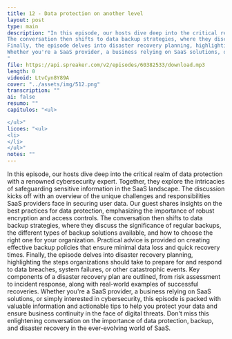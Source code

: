 ```yaml
---
title: 12 - Data protection on another level
layout: post
type: main
description: "In this episode, our hosts dive deep into the critical realm of data protection with a renowned cybersecurity expert. Together, they explore the intricacies of safeguarding sensitive information in the SaaS landscape. The discussion kicks off with an overview of the unique challenges and responsibilities SaaS providers face in securing user data. Our guest shares insights on the best practices for data protection, emphasizing the importance of robust encryption and access controls.
The conversation then shifts to data backup strategies, where they discuss the significance of regular backups, the different types of backup solutions available, and how to choose the right one for your organization. Practical advice is provided on creating effective backup policies that ensure minimal data loss and quick recovery times.
Finally, the episode delves into disaster recovery planning, highlighting the steps organizations should take to prepare for and respond to data breaches, system failures, or other catastrophic events. Key components of a disaster recovery plan are outlined, from risk assessment to incident response, along with real-world examples of successful recoveries.
Whether you're a SaaS provider, a business relying on SaaS solutions, or simply interested in cybersecurity, this episode is packed with valuable information and actionable tips to help you protect your data and ensure business continuity in the face of digital threats. Don't miss this enlightening conversation on the importance of data protection, backup, and disaster recovery in the ever-evolving world of SaaS.
"
file: https://api.spreaker.com/v2/episodes/60382533/download.mp3
length: 0
videoid: LtvCyn8Y89A
cover: "../assets/img/512.png"
transcription: ""
ai: false
resumo: ""
capitulos: "<ul>

</ul>"
licoes: "<ul>
<li>
</li>
</ul>"
notes: ""
---
```


In this episode, our hosts dive deep into the critical realm of data protection with a renowned cybersecurity expert. Together, they explore the intricacies of safeguarding sensitive information in the SaaS landscape. The discussion kicks off with an overview of the unique challenges and responsibilities SaaS providers face in securing user data. Our guest shares insights on the best practices for data protection, emphasizing the importance of robust encryption and access controls.
The conversation then shifts to data backup strategies, where they discuss the significance of regular backups, the different types of backup solutions available, and how to choose the right one for your organization. Practical advice is provided on creating effective backup policies that ensure minimal data loss and quick recovery times.
Finally, the episode delves into disaster recovery planning, highlighting the steps organizations should take to prepare for and respond to data breaches, system failures, or other catastrophic events. Key components of a disaster recovery plan are outlined, from risk assessment to incident response, along with real-world examples of successful recoveries.
Whether you're a SaaS provider, a business relying on SaaS solutions, or simply interested in cybersecurity, this episode is packed with valuable information and actionable tips to help you protect your data and ensure business continuity in the face of digital threats. Don't miss this enlightening conversation on the importance of data protection, backup, and disaster recovery in the ever-evolving world of SaaS.